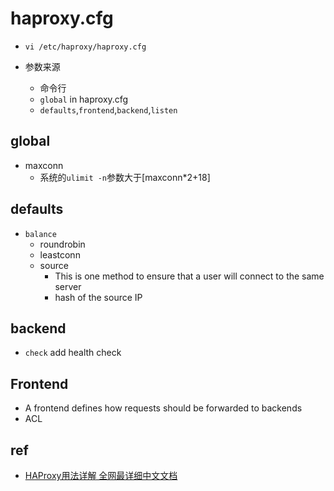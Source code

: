 # haproxy.cfg

+ `vi /etc/haproxy/haproxy.cfg`

+ 参数来源
    + 命令行
    + `global` in haproxy.cfg
    + `defaults`,`frontend`,`backend`,`listen`



## global

+ maxconn
    + 系统的`ulimit -n`参数大于[maxconn*2+18]


## defaults

+ `balance`
    + roundrobin
    + leastconn
    + source
        + This is one method to ensure that a user will connect to the same server
        + hash of the source IP

## backend

+ `check` add health check

## Frontend

+ A frontend defines how requests should be forwarded to backends
+ ACL

## ref

+ [HAProxy用法详解 全网最详细中文文档](http://www.ttlsa.com/linux/haproxy-study-tutorial/)